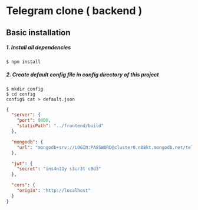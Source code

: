 # Telegram clone ( backend )

## Basic installation

##### 1. Install all dependencies
```shell
$ npm install
```

##### 2. Create default config file in config directory of this project
```shell
$ mkdir config
$ cd config
config$ cat > default.json
```

```json
{
  "server": {
    "port": 9000,
    "staticPath": "../frontend/build"
  },

  "mongodb": {
    "url": "mongodb+srv://LOGIN:PASSWORD@cluster0.n08kt.mongodb.net/telegram?retryWrites=true&w=majority"
  },

  "jwt": {
    "secret": "ins4n31y s3cr3t c0d3"
  },

  "cors": {
    "origin": "http://localhost"
  }
}
```
